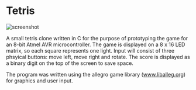 # Tetris

![screenshot](https://i.imgur.com/VN9TXDD.png)

A small tetris clone written in C for the purpose of prototyping the game for an 8-bit Atmel AVR microcontroller. The game is displayed on a 8 x 16 LED matrix, so each square represents one light. Input will consist of three phsyical buttons: move left, move right and rotate. The score is displayed as a binary digit on the top of the screen to save space. 

The program was written using the allegro game library (www.liballeg.org) for graphics and user input.
